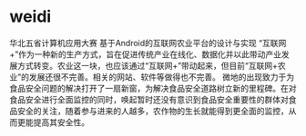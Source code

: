 
# weidi
华北五省计算机应用大赛
基于Android的互联网农业平台的设计与实现
“互联网+”作为一种新的生产方式，旨在促进传统产业在线化、数据化并以此带动产业发展方式转变。农业这一块，也应该通过“互联网+”带动起来，但目前“互联网+农业”的发展还很不完善。相关的网站、软件等做得也不完善。
微地的出现致力于为食品安全问题的解决打开了一扇新窗，为解决食品安全道路树立新的里程碑。在对食品安全进行全面监控的同时，唤起暂时还没有意识到食品安全重要性的群体对食品安全的关注，随着参与进来的人越多，农作物的生长就能得到更全面的监控，从而更能提高其安全性。

